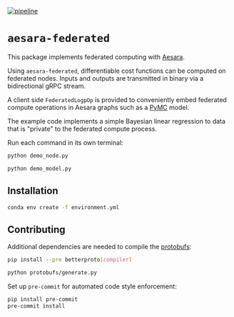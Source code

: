 [![pipeline](https://github.com/michaelosthege/aesara-federated/workflows/test/badge.svg)](https://github.com/michaelosthege/aesara-federated/actions)

# `aesara-federated`
This package implements federated computing with [Aesara](https://github.com/aesara-devs/aesara).

Using `aesara-federated`, differentiable cost functions can be computed on federated nodes.
Inputs and outputs are transmitted in binary via a bidirectional gRPC stream.

A client side `FederatedLogpOp` is provided to conveniently embed federated compute operations in Aesara graphs such as a [PyMC](https://github.com/pymc-devs/pymc) model.

The example code implements a simple Bayesian linear regression to data that is "private" to the federated compute process.

Run each command in its own terminal:

```bash
python demo_node.py
```

```bash
python demo_model.py
```

## Installation
```bash
conda env create -f environment.yml
```

## Contributing
Additional dependencies are needed to compile the [protobufs](./protobufs/):

```bash
pip install --pre betterproto[compiler]
```

```bash
python protobufs/generate.py
```

Set up `pre-commit` for automated code style enforcement:

```bash
pip install pre-commit
pre-commit install
```
